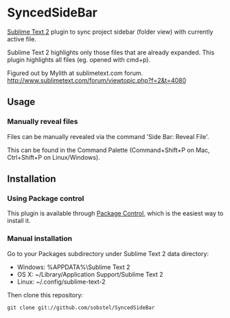 SyncedSideBar
=============

[Sublime Text 2](http://www.sublimetext.com/) plugin to sync project sidebar
(folder view) with currently active file.

Sublime Text 2 highlights only those files that are already expanded. This plugin highlights all files (eg. opened with cmd+p).

Figured out by Mylith at sublimetext.com forum.
http://www.sublimetext.com/forum/viewtopic.php?f=2&t=4080

Usage
-----

### Manually reveal files

Files can be manually revealed via the command 'Side Bar: Reveal File'.

This can be found in the Command Palette (Command+Shift+P on Mac, Ctrl+Shift+P on Linux/Windows).

Installation
------------

### Using Package control

This plugin is available through [Package Control](http://wbond.net/sublime_packages/package_control),
which is the easiest way to install it.

### Manual installation

Go to your Packages subdirectory under Sublime Text 2 data directory:

* Windows: %APPDATA%\Sublime Text 2
* OS X: ~/Library/Application Support/Sublime Text 2
* Linux: ~/.config/sublime-text-2

Then clone this repository:

    git clone git://github.com/sobstel/SyncedSideBar

